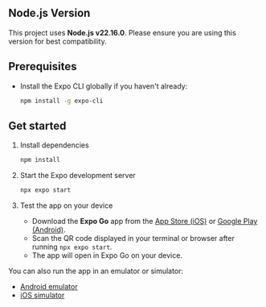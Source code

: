 ## Node.js Version

This project uses **Node.js v22.16.0**. Please ensure you are using this version for best compatibility.

## Prerequisites

- Install the Expo CLI globally if you haven't already:

  ```bash
  npm install -g expo-cli
  ```

## Get started

1. Install dependencies

   ```bash
   npm install
   ```

2. Start the Expo development server

   ```bash
   npx expo start
   ```

3. Test the app on your device

   - Download the **Expo Go** app from the [App Store (iOS)](https://apps.apple.com/app/expo-go/id982107779) or [Google Play (Android)](https://play.google.com/store/apps/details?id=host.exp.exponent).
   - Scan the QR code displayed in your terminal or browser after running `npx expo start`.
   - The app will open in Expo Go on your device.

You can also run the app in an emulator or simulator:

- [Android emulator](https://docs.expo.dev/workflow/android-studio-emulator/)
- [iOS simulator](https://docs.expo.dev/workflow/ios-simulator/)
